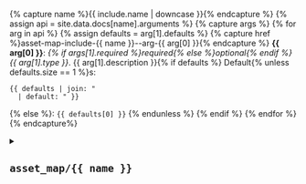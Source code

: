 {% capture name %}{{ include.name | downcase }}{% endcapture %}
{% assign api = site.data.docs[name].arguments %}
{% capture args %}
  {% for arg in api %}
  {% assign defaults = arg[1].defaults %}
  {% capture href %}asset-map-include-{{ name }}--arg-{{ arg[0] }}{% endcapture %}
__{{ arg[0] }}__: _{% if args[1].required %}required{% else %}optional{% endif %} {{ arg[1].type }}_. {{ arg[1].description }}{% if defaults %} Default{% unless defaults.size == 1 %}s:
  ```
  {{ defaults | join: "
    | default: " }}
  ```
  {% else %}: `{{ defaults[0] }}`
  {% endunless %}
{% endif %}
{% endfor %}
{% endcapture%}
<details id="docs-{{ name }}" class="docs" >
  <summary>
    <h2><code>asset_map/{{ name }}</code></h2>
  </summary>
  {{ site.data.docs[name].description | markdownify }}
  <details open id="docs-{{ name }}-args" class="docs docs--args"><summary>Arguments</summary>
    <section class="docs docs--args-arg">
      {{ args | markdownify }}
    </section>
  </details>

  <details open id="docs-{{ name }}-examples" class="docs doc--examples">
    <summary>Examples</summary>
    <section class="examples">
      {{ include.content }}
    </section>
  </details>
</details>
